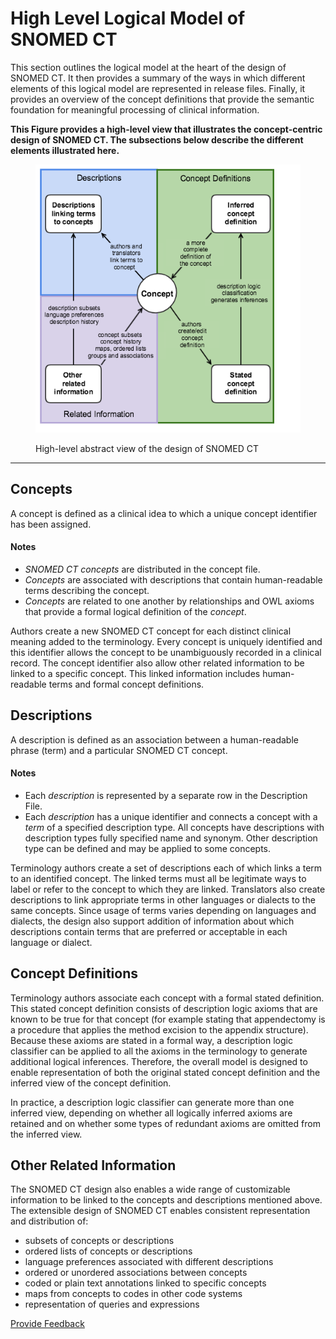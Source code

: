 # High Level Logical Model of SNOMED CT

This section outlines the logical model at the heart of the design of SNOMED CT. It then provides a summary of the ways in which different elements of this logical model are represented in release files. Finally, it provides an overview of the concept definitions that provide the semantic foundation for meaningful processing of clinical information.&#x20;

**This Figure provides a high-level view that illustrates the concept-centric design of SNOMED CT. The subsections below describe the different elements illustrated here.**

<figure><img src="../images/71172734.png" alt=""><figcaption><p>High-level abstract view of the design of SNOMED CT</p></figcaption></figure>

***

## Concepts

A concept is defined as a clinical idea to which a unique concept identifier has been assigned.

#### Notes

* _SNOMED CT concepts_ are distributed in the concept file.
* _Concepts_ are associated with descriptions that contain human-readable terms describing the concept.
* _Concepts_ are related to one another by relationships and OWL axioms that provide a formal logical definition of the _concept_.

Authors create a new SNOMED CT concept for each distinct clinical meaning added to the terminology. Every concept is uniquely identified and this identifier allows the concept to be unambiguously recorded in a clinical record. The concept identifier also allow other related information to be linked to a specific concept. This linked information includes human-readable terms and formal concept definitions.

## Descriptions

A description is defined as an association between a human-readable phrase (term) and a particular SNOMED CT concept.

#### Notes

* Each _description_ is represented by a separate row in the Description File.
* Each _description_ has a unique identifier and connects a concept with a _term_ of a specified description type. All concepts have descriptions with description types fully specified name and synonym. Other description type can be defined and may be applied to some concepts.

Terminology authors create a set of descriptions each of which links a term to an identified concept. The linked terms must all be legitimate ways to label or refer to the concept to which they are linked. Translators also create descriptions to link appropriate terms in other languages or dialects to the same concepts. Since usage of terms varies depending on languages and dialects, the design also support addition of information about which descriptions contain terms that are preferred or acceptable in each language or dialect.

## Concept Definitions

Terminology authors associate each concept with a formal stated definition. This stated concept definition consists of description logic axioms that are known to be true for that concept (for example stating that appendectomy is a procedure that applies the method excision to the appendix structure). Because these axioms are stated in a formal way, a description logic classifier can be applied to all the axioms in the terminology to generate additional logical inferences. Therefore, the overall model is designed to enable representation of both the original stated concept definition and the inferred view of the concept definition.

In practice, a description logic classifier can generate more than one inferred view, depending on whether all logically inferred axioms are retained and on whether some types of redundant axioms are omitted from the inferred view.

## Other Related Information

The SNOMED CT design also enables a wide range of customizable information to be linked to the concepts and descriptions mentioned above. The extensible design of SNOMED CT enables consistent representation and distribution of:

* subsets of concepts or descriptions
* ordered lists of concepts or descriptions
* language preferences associated with different descriptions
* ordered or unordered associations between concepts
* coded or plain text annotations linked to specific concepts
* maps from concepts to codes in other code systems
* representation of queries and expressions






<a href="https://docs.google.com/forms/d/e/1FAIpQLScTmbZIf0UEQwYDkY27EEWBkaiYkHSbR0_9DmFrMLXoQLyL7Q/viewform?usp=pp_url&entry.1767247133=Release+File+Specification&entry.670899847=High%20Level%20Logical%20Model%20of%20SNOMED%20CT" class="button primary">Provide Feedback</a>
